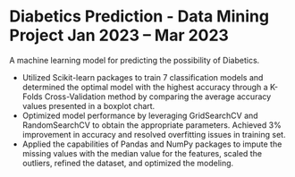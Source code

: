 # Diabetics Prediction - Data Mining Project	Jan 2023 – Mar 2023
A machine learning model for predicting the possibility of Diabetics.
-	Utilized Scikit-learn packages to train 7 classification models and determined the optimal model with the highest accuracy through a K-Folds Cross-Validation method by comparing the average accuracy values presented in a boxplot chart.
-	Optimized model performance by leveraging GridSearchCV and RandomSearchCV to obtain the appropriate parameters. Achieved 3% improvement in accuracy and resolved overfitting issues in training set.
-	Applied the capabilities of Pandas and NumPy packages to impute the missing values with the median value for the features, scaled the outliers, refined the dataset, and optimized the modeling.
